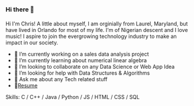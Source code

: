 ### Hi there 👋
#### 
Hi I'm Chris! A little about myself, I am orginially from Laurel, Maryland, but have lived in Orlando for most of my life. I'm of Nigerian descent and I love music! I aspire to join the evergrowing technology industry to make an impact in our society.

- 🔭 I’m currently working on a sales data analysis project
- 🌱 I’m currently learning about numerical linear algebra
- 👯 I’m looking to collaborate on any Data Science or Web App Idea
- 🤔 I’m looking for help with Data Structures & Algorithms
- 💬 Ask me about any Tech related stuff
- 📄[Resume](https://christophernwokoye.netlify.app/assets/Resume-Christopher-Nwokoye.pdf)

Skills: C / C++ / Java / Python / JS / HTML / CSS / SQL

<!--
**cnwokoye1/cnwokoye1** is a ✨ _special_ ✨ repository because its `README.md` (this file) appears on your GitHub profile.

Here are some ideas to get you started:

- 🔭 I’m currently working on ...
- 🌱 I’m currently learning ...
- 👯 I’m looking to collaborate on ...
- 🤔 I’m looking for help with ...
- 💬 Ask me about ...
- 📫 How to reach me: ...
- 😄 Pronouns: ...
- ⚡ Fun fact: ...
-->
